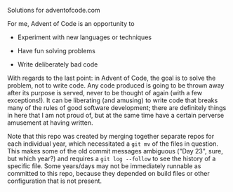 Solutions for adventofcode.com

For me, Advent of Code is an opportunity to

- Experiment with new languages or techniques

- Have fun solving problems

- Write deliberately bad code

With regards to the last point: in Advent of Code, the goal is to solve the problem, not to write code. Any code produced is going to be thrown away after its purpose is served, never to be thought of again (with a few exceptions!). It can be liberating (and amusing) to write code that breaks many of the rules of good software development; there are definitely things in here that I am not proud of, but at the same time have a certain perverse amusement at having written.

Note that this repo was created by merging together separate repos for each individual year, which necessitated a `git mv` of the files in question. This makes some of the old commit messages ambiguous ("Day 23", sure, but which year?) and requires a `git log --follow` to see the history of a specific file. Some years/days may not be immediately runnable as committed to this repo, because they depended on build files or other configuration that is not present.
